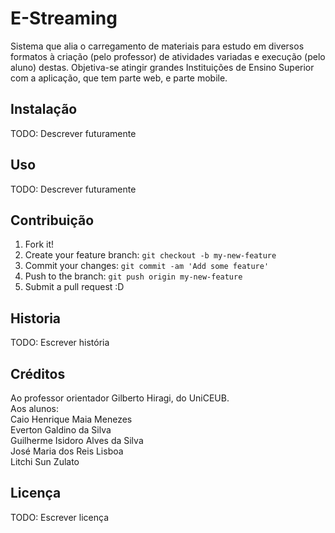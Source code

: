 
# E-Streaming
Sistema que alia o carregamento de materiais para estudo em diversos formatos à criação (pelo professor) de atividades variadas e execução (pelo aluno) destas. Objetiva-se atingir grandes Instituições de Ensino Superior com a aplicação, que tem parte web, e parte mobile.
## Instalação
TODO: Descrever futuramente
## Uso
TODO: Descrever futuramente
## Contribuição
1. Fork it!
2. Create your feature branch: `git checkout -b my-new-feature`
3. Commit your changes: `git commit -am 'Add some feature'`
4. Push to the branch: `git push origin my-new-feature`
5. Submit a pull request :D
## Historia
TODO: Escrever história
## Créditos
Ao professor orientador Gilberto Hiragi, do UniCEUB.  
Aos alunos:  
  Caio Henrique Maia Menezes  
  Everton Galdino da Silva  
  Guilherme Isidoro Alves da Silva  
  José Maria dos Reis Lisboa  
  Litchi Sun Zulato  
## Licença
TODO: Escrever licença
